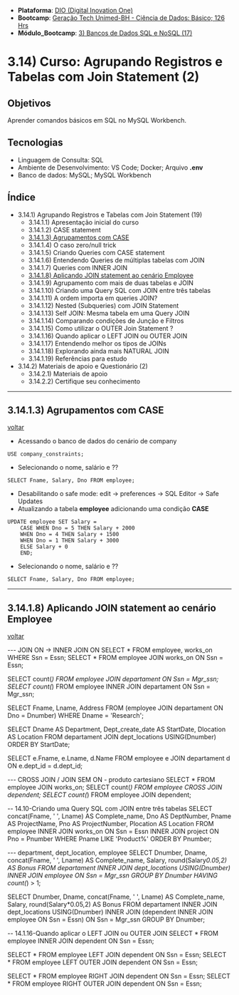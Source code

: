 * **Plataforma**: [DIO (Digital Inovation One)](/dio/)
* **Bootcamp**: [Geração Tech Unimed-BH - Ciência de Dados: Básico; 126 Hrs](/dio/dados_unimed_1/)
* **Módulo_Bootcamp**: [3) Bancos de Dados SQL e NoSQL (17)](/dio/dados_unimed_1/03-modulo_database/)

# 3.14) Curso: Agrupando Registros e Tabelas com Join Statement (2)
## Objetivos
Aprender comandos básicos em SQL no MySQL Workbench.
## Tecnologias
* Linguagem de Consulta: SQL
* Ambiente de Desenvolvimento: VS Code; Docker; Arquivo **.env**
* Banco de dados: MySQL; MySQL Workbench

<a id="ancora"></a>
## Índice
* 3.14.1) Agrupando Registros e Tabelas com Join Statement (19)
    * 3.14.1.1) Apresentação inicial do curso
    * 3.14.1.2) CASE statement
    * [3.14.1.3) Agrupamentos com CASE](#ancora1)
    * 3.14.1.4) O caso zero/null trick
    * 3.14.1.5) Criando Queries com CASE statement
    * 3.14.1.6) Entendendo Queries de múltiplas tabelas com JOIN
    * 3.14.1.7) Queries com INNER JOIN
    * [3.14.1.8) Aplicando JOIN statement ao cenário Employee](#ancora2)
    * 3.14.1.9) Agrupamento com mais de duas tabelas e JOIN
    * 3.14.1.10) Criando uma Query SQL com JOIN entre três tabelas
    * 3.14.1.11) A ordem importa em queries JOIN?
    * 3.14.1.12) Nested (Subqueries) com JOIN Statement
    * 3.14.1.13) Self JOIN: Mesma tabela em uma Query JOIN
    * 3.14.1.14) Comparando condições de Junção e Filtros
    * 3.14.1.15) Como utilizar o OUTER Join Statement ?
    * 3.14.1.16) Quando aplicar o LEFT JOIN ou OUTER JOIN
    * 3.14.1.17) Entendendo melhor os tipos de JOINs
    * 3.14.1.18) Explorando ainda mais NATURAL JOIN
    * 3.14.1.19) Referências para estudo
* 3.14.2) Materiais de apoio e Questionário (2)
    * 3.14.2.1) Materiais de apoio
    * 3.14.2.2) Certifique seu conhecimento

----------------------------------------------------------------------------------------------
<a id="ancora1"></a>
## 3.14.1.3) Agrupamentos com CASE
[voltar](#ancora) 

* Acessando o banco de dados do cenário de company
```
USE company_constraints;
```
* Selecionando o nome, salário e ??
```
SELECT Fname, Salary, Dno FROM employee;
```
* Desabilitando o safe mode: edit -> preferences -> SQL Editor -> Safe Updates
* Atualizando a tabela **employee** adicionando uma condição **CASE**
```
UPDATE employee SET Salary =
    CASE WHEN Dno = 5 THEN Salary + 2000
    WHEN Dno = 4 THEN Salary + 1500
    WHEN Dno = 1 THEN Salary + 3000
    ELSE Salary + 0
    END;
```
* Selecionando o nome, salário e ??
```
SELECT Fname, Salary, Dno FROM employee;
```

----------------------------------------------------------------------------------------------
<a id="ancora1"></a>
## 3.14.1.8) Aplicando JOIN statement ao cenário Employee
[voltar](#ancora) 


--- JOIN ON -> INNER JOIN ON
SELECT * FROM employee, works_on WHERE Ssn = Essn;
SELECT * FROM employee JOIN works_on ON Ssn = Essn;

SELECT count(*) FROM employee JOIN departament ON Ssn = Mgr_ssn;
SELECT count(*) FROM employee INNER JOIN departament ON Ssn = Mgr_ssn;

SELECT Fname, Lname, Address
    FROM (employee JOIN departament ON Dno = Dnumber)
    WHERE Dname = 'Research';

SELECT Dname AS Department, Dept_create_date AS StartDate, Dlocation AS Location
    FROM departament JOIN dept_locations USING(Dnumber)
    ORDER BY StartDate;

SELECT e.Fname, e.Lname, d.Name 
    FROM employee e JOIN departament d ON e.dept_id = d.dept_id;

--- CROSS JOIN / JOIN SEM ON - produto cartesiano
SELECT * FROM employee JOIN works_on;
SELECT count(*) FROM employee CROSS JOIN dependent;
SELECT count(*) FROM employee JOIN dependent;


-- 14.10-Criando uma Query SQL com JOIN entre três tabelas
SELECT concat(Fname, ' ', Lname) AS Complete_name, Dno AS DeptNumber, Pname AS ProjectName, 
    Pno AS ProjectNumber, Plocation AS Location FROM employee 
    INNER JOIN works_on ON Ssn = Essn
    INNER JOIN project ON Pno = Pnumber
    WHERE Pname LIKE 'Product%' 
    ORDER BY Pnumber;

--- department, dept_location, employee
SELECT Dnumber, Dname, concat(Fname, ' ', Lname) AS Complete_name, Salary, round(Salary*0.05,2) AS Bonus
    FROM departament
    INNER JOIN dept_locations USING(Dnumber)
    INNER JOIN employee ON Ssn = Mgr_ssn
    GROUP BY Dnumber
    HAVING count(*) > 1;

SELECT Dnumber, Dname, concat(Fname, ' ', Lname) AS Complete_name, Salary, round(Salary*0.05,2) AS Bonus
    FROM departament
    INNER JOIN dept_locations USING(Dnumber)
    INNER JOIN (dependent INNER JOIN employee ON Ssn = Essn) ON Ssn = Mgr_ssn
    GROUP BY Dnumber;


-- 14.1.16-Quando aplicar o LEFT JOIN ou OUTER JOIN
SELECT * FROM employee INNER JOIN dependent ON Ssn = Essn;

SELECT * FROM employee LEFT JOIN dependent ON Ssn = Essn;
SELECT * FROM employee LEFT OUTER JOIN dependent ON Ssn = Essn;

SELECT * FROM employee RIGHT JOIN dependent ON Ssn = Essn;
SELECT * FROM employee RIGHT OUTER JOIN dependent ON Ssn = Essn;